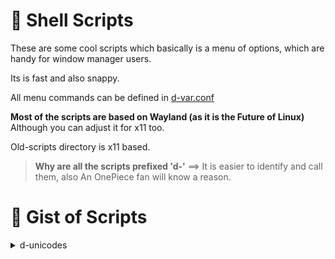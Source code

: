 
#   Shell Scripts

These are some cool scripts which basically is a menu of options, which are handy for window manager users.

Its is fast and also snappy.

All menu commands can be defined in [d-var.conf](bin/d-var.conf)

**Most of the scripts are based on Wayland (as it is the Future of Linux)**
Although you can adjust it for x11 too.

Old-scripts directory is x11 based.

> **Why are all the scripts prefixed 'd-'**
>  ==>  It is easier to identify and call them, also An OnePiece fan will know a reason.

#   Gist of Scripts

<details>
<summary>d-unicodes</summary>
## Emoji/Icon picker using rofi (any launcher)
- Easy to use, works offline, use it anywhere.
- Keywords have similar words, searching is right at your finger tip.

![here](uni.png "check")

</details>

